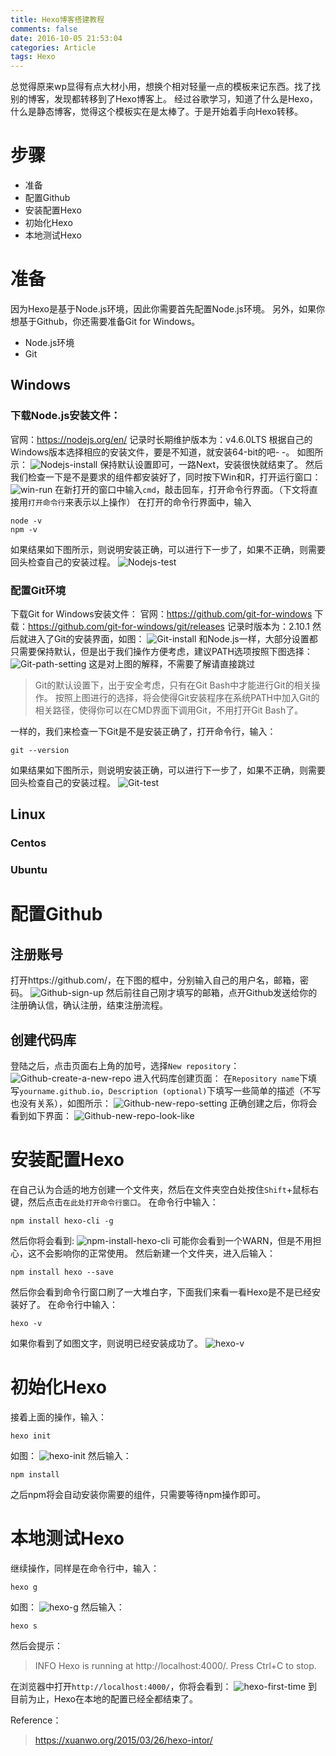 ```yaml
---
title: Hexo博客搭建教程
comments: false
date: 2016-10-05 21:53:04
categories: Article
tags: Hexo
---
```

总觉得原来wp显得有点大材小用，想换个相对轻量一点的模板来记东西。找了找别的博客，发现都转移到了Hexo博客上。
经过谷歌学习，知道了什么是Hexo，什么是静态博客，觉得这个模板实在是太棒了。于是开始着手向Hexo转移。
<!--more-->
# 步骤
- 准备
- 配置Github
- 安装配置Hexo
- 初始化Hexo
- 本地测试Hexo

# 准备
因为Hexo是基于Node.js环境，因此你需要首先配置Node.js环境。
另外，如果你想基于Github，你还需要准备Git for Windows。
- Node.js环境
- Git

## Windows
### 下载Node.js安装文件：
官网：https://nodejs.org/en/
记录时长期维护版本为：v4.6.0LTS
根据自己的Windows版本选择相应的安装文件，要是不知道，就安装64-bit的吧- -。
如图所示：
![Nodejs-install](/uploads/img/214/Nodejs-install.png)
保持默认设置即可，一路Next，安装很快就结束了。
然后我们检查一下是不是要求的组件都安装好了，同时按下Win和R，打开运行窗口：
![win-run](/uploads/img/214/win-run.png)
在新打开的窗口中输入`cmd`，敲击回车，打开命令行界面。（下文将直接用`打开命令行`来表示以上操作）
在打开的命令行界面中，输入

```
node -v
npm -v
```
如果结果如下图所示，则说明安装正确，可以进行下一步了，如果不正确，则需要回头检查自己的安装过程。
![Nodejs-test](/uploads/img/214/Nodejs-test.png)
### 配置Git环境
下载Git for Windows安装文件：
官网：https://github.com/git-for-windows
下载：https://github.com/git-for-windows/git/releases
记录时版本为：2.10.1
然后就进入了Git的安装界面，如图：
![Git-install](/uploads/img/214/Git-install.png)
和Node.js一样，大部分设置都只需要保持默认，但是出于我们操作方便考虑，建议PATH选项按照下图选择：
![Git-path-setting](/uploads/img/214/Git-path-setting.png)
这是对上图的解释，不需要了解请直接跳过
> Git的默认设置下，出于安全考虑，只有在Git Bash中才能进行Git的相关操作。
> 按照上图进行的选择，将会使得Git安装程序在系统PATH中加入Git的相关路径，使得你可以在CMD界面下调用Git，不用打开Git Bash了。

一样的，我们来检查一下Git是不是安装正确了，打开命令行，输入：
```
git --version
```
如果结果如下图所示，则说明安装正确，可以进行下一步了，如果不正确，则需要回头检查自己的安装过程。
![Git-test](/uploads/img/214/Git-test.png)
## Linux
### Centos
### Ubuntu
# 配置Github
## 注册账号
打开https://github.com/，在下图的框中，分别输入自己的用户名，邮箱，密码。
![Github-sign-up](/uploads/img/214/Github-sign-up.png)
然后前往自己刚才填写的邮箱，点开Github发送给你的注册确认信，确认注册，结束注册流程。
## 创建代码库
登陆之后，点击页面右上角的加号，选择`New repository`：
![Github-create-a-new-repo](/uploads/img/214/Github-create-a-new-repo.png)
进入代码库创建页面：
在`Repository name`下填写`yourname.github.io`，`Description (optional)`下填写一些简单的描述（不写也没有关系），如图所示：
![Github-new-repo-setting](/uploads/img/214/Github-new-repo-setting.png)
正确创建之后，你将会看到如下界面：
![Github-new-repo-look-like](/uploads/img/214/Github-new-repo-look-like.png)
# 安装配置Hexo
在自己认为合适的地方创建一个文件夹，然后在文件夹空白处按住`Shift`+鼠标右键，然后点击`在此处打开命令行窗口`。
在命令行中输入：
```
npm install hexo-cli -g
```
然后你将会看到:
![npm-install-hexo-cli](/uploads/img/214/npm-install-hexo-cli.png)
可能你会看到一个WARN，但是不用担心，这不会影响你的正常使用。
然后新建一个文件夹，进入后输入：
```
npm install hexo --save
```
然后你会看到命令行窗口刷了一大堆白字，下面我们来看一看Hexo是不是已经安装好了。
在命令行中输入：
```
hexo -v
```
如果你看到了如图文字，则说明已经安装成功了。
![hexo-v](/uploads/img/214/hexo-v.png)
# 初始化Hexo
接着上面的操作，输入：
```
hexo init
```
如图：
![hexo-init](/uploads/img/214/hexo-init.png)
然后输入：
```
npm install
```
之后npm将会自动安装你需要的组件，只需要等待npm操作即可。
# 本地测试Hexo
继续操作，同样是在命令行中，输入：
```
hexo g
```
如图：
![hexo-g](/uploads/img/214/hexo-g.png)
然后输入：
```
hexo s
```
然后会提示：
> INFO  Hexo is running at http://localhost:4000/. Press Ctrl+C to stop.

在浏览器中打开`http://localhost:4000/`，你将会看到：
![hexo-first-time](/uploads/img/214/hexo-first-time.png)
到目前为止，Hexo在本地的配置已经全都结束了。

Reference：
> https://xuanwo.org/2015/03/26/hexo-intor/